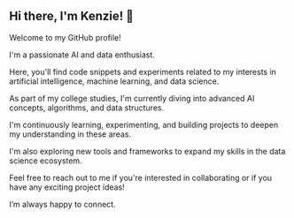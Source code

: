 ## Hi there, I'm Kenzie! 👋

Welcome to my GitHub profile! 

I'm a passionate AI and data enthusiast. 

Here, you'll find code snippets and experiments related to my interests in artificial intelligence, machine learning, and data science. 

As part of my college studies, I'm currently diving into advanced AI concepts, algorithms, and data structures. 

I'm continuously learning, experimenting, and building projects to deepen my understanding in these areas.

I'm also exploring new tools and frameworks to expand my skills in the data science ecosystem.

Feel free to reach out to me if you're interested in collaborating or if you have any exciting project ideas! 

I’m always happy to connect.

